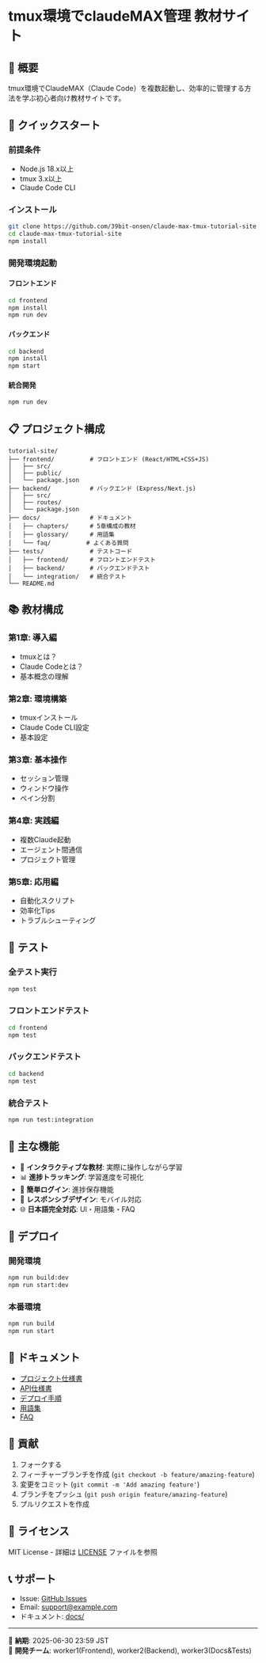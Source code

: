 # tmux環境でclaudeMAX管理 教材サイト

## 🎯 概要
tmux環境でClaudeMAX（Claude Code）を複数起動し、効率的に管理する方法を学ぶ初心者向け教材サイトです。

## 🚀 クイックスタート

### 前提条件
- Node.js 18.x以上
- tmux 3.x以上
- Claude Code CLI

### インストール
```bash
git clone https://github.com/39bit-onsen/claude-max-tmux-tutorial-site.git
cd claude-max-tmux-tutorial-site
npm install
```

### 開発環境起動

#### フロントエンド
```bash
cd frontend
npm install
npm run dev
```

#### バックエンド
```bash
cd backend
npm install
npm start
```

#### 統合開発
```bash
npm run dev
```

## 📋 プロジェクト構成

```
tutorial-site/
├── frontend/          # フロントエンド (React/HTML+CSS+JS)
│   ├── src/
│   ├── public/
│   └── package.json
├── backend/           # バックエンド (Express/Next.js)
│   ├── src/
│   ├── routes/
│   └── package.json
├── docs/              # ドキュメント
│   ├── chapters/      # 5章構成の教材
│   ├── glossary/      # 用語集
│   └── faq/          # よくある質問
├── tests/             # テストコード
│   ├── frontend/      # フロントエンドテスト
│   ├── backend/       # バックエンドテスト
│   └── integration/   # 統合テスト
└── README.md
```

## 📚 教材構成

### 第1章: 導入編
- tmuxとは？
- Claude Codeとは？
- 基本概念の理解

### 第2章: 環境構築
- tmuxインストール
- Claude Code CLI設定
- 基本設定

### 第3章: 基本操作
- セッション管理
- ウィンドウ操作
- ペイン分割

### 第4章: 実践編
- 複数Claude起動
- エージェント間通信
- プロジェクト管理

### 第5章: 応用編
- 自動化スクリプト
- 効率化Tips
- トラブルシューティング

## 🧪 テスト

### 全テスト実行
```bash
npm test
```

### フロントエンドテスト
```bash
cd frontend
npm test
```

### バックエンドテスト
```bash
cd backend
npm test
```

### 統合テスト
```bash
npm run test:integration
```

## 🔧 主な機能

- 📖 **インタラクティブな教材**: 実際に操作しながら学習
- 📊 **進捗トラッキング**: 学習進度を可視化
- 🔐 **簡単ログイン**: 進捗保存機能
- 📱 **レスポンシブデザイン**: モバイル対応
- 🌐 **日本語完全対応**: UI・用語集・FAQ

## 🚢 デプロイ

### 開発環境
```bash
npm run build:dev
npm run start:dev
```

### 本番環境
```bash
npm run build
npm run start
```

## 📖 ドキュメント

- [プロジェクト仕様書](./project-spec.md)
- [API仕様書](./docs/api-spec.md)
- [デプロイ手順](./docs/deployment.md)
- [用語集](./docs/glossary/)
- [FAQ](./docs/faq/)

## 🤝 貢献

1. フォークする
2. フィーチャーブランチを作成 (`git checkout -b feature/amazing-feature`)
3. 変更をコミット (`git commit -m 'Add amazing feature'`)
4. ブランチをプッシュ (`git push origin feature/amazing-feature`)
5. プルリクエストを作成

## 📝 ライセンス

MIT License - 詳細は [LICENSE](LICENSE) ファイルを参照

## 📞 サポート

- Issue: [GitHub Issues](https://github.com/39bit-onsen/claude-max-tmux-tutorial-site/issues)
- Email: support@example.com
- ドキュメント: [docs/](./docs/)

---

🎯 **納期**: 2025-06-30 23:59 JST  
👥 **開発チーム**: worker1(Frontend), worker2(Backend), worker3(Docs&Tests)
